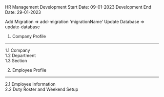 HR Management
Development Start Date: 09-01-2023
Development End Date: 29-01-2023

Add Migration =>  add-migration 'migrationName'
Update Database =>  update-database

1. Company Profile
------------------------------
1.1 Company<br/>
1.2 Department<br/>
1.3 Section<br/>

2. Employee Profile
------------------------------
2.1 Employee Information<br/>
2.2 Duty Roster and Weekend Setup<br/>